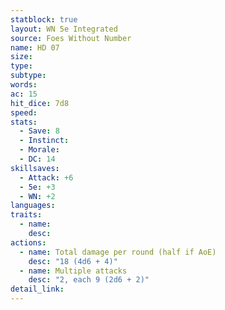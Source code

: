 ```yaml
---
statblock: true
layout: WN 5e Integrated
source: Foes Without Number
name: HD 07
size: 
type: 
subtype: 
words: 
ac: 15
hit_dice: 7d8
speed: 
stats:
  - Save: 8
  - Instinct: 
  - Morale:
  - DC: 14
skillsaves:
  - Attack: +6
  - 5e: +3
  - WN: +2
languages: 
traits:
  - name: 
    desc: 
actions:
  - name: Total damage per round (half if AoE)
    desc: "18 (4d6 + 4)"
  - name: Multiple attacks
    desc: "2, each 9 (2d6 + 2)"
detail_link: 
---
```


